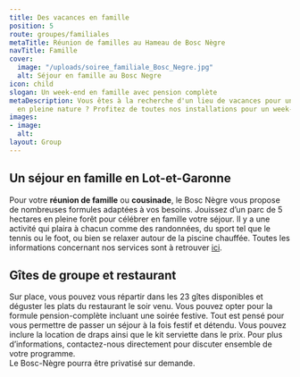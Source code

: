 ```yaml
---
title: Des vacances en famille
position: 5
route: groupes/familiales
metaTitle: Réunion de familles au Hameau de Bosc Nègre
navTitle: Famille
cover:
  image: "/uploads/soiree_familiale_Bosc_Negre.jpg"
  alt: Séjour en famille au Bosc Negre
icon: child
slogan: Un week-end en famille avec pension complète
metaDescription: Vous êtes à la recherche d'un lieu de vacances pour une réunion familiale
  en pleine nature ? Profitez de toutes nos installations pour un week-end réussi
images:
- image: 
  alt: 
layout: Group
---
```


## Un séjour en famille en Lot-et-Garonne

Pour votre **réunion de famille** ou **cousinade**, le Bosc Nègre vous propose de nombreuses formules adaptées à vos besoins. Jouissez d’un parc de 5 hectares en pleine forêt pour célébrer en famille votre séjour. Il y a une activité qui plaira à chacun comme des randonnées, du sport tel que le tennis ou le foot, ou bien se relaxer autour de la piscine chauffée. Toutes les informations concernant nos services sont à retrouver [ici](http://boscnegre.netlify.com/activites/).

## Gîtes de groupe et restaurant

Sur place, vous pouvez vous répartir dans les 23 gîtes disponibles et déguster les plats du restaurant le soir venu. Vous pouvez opter pour la formule pension-complète incluant une soirée festive. Tout est pensé pour vous permettre de passer un séjour à la fois festif et détendu. Vous pouvez inclure la location de draps ainsi que le kit serviette dans le prix. Pour plus d’informations, contactez-nous directement pour discuter ensemble de votre programme.\
Le Bosc-Nègre pourra être privatisé sur demande.